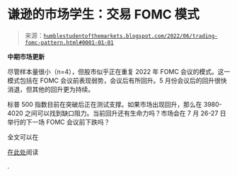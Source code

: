 <!--yml

分类：未分类

日期：2024-05-18 01:42:31

-->

# 谦逊的市场学生：交易 FOMC 模式

> 来源：[`humblestudentofthemarkets.blogspot.com/2022/06/trading-fomc-pattern.html#0001-01-01`](https://humblestudentofthemarkets.blogspot.com/2022/06/trading-fomc-pattern.html#0001-01-01)

**中期市场更新**

尽管样本量很小（n=4），但股市似乎正在重复 2022 年 FOMC 会议的模式。这一模式包括在 FOMC 会议前表现弱势，会议后有所回升。5 月份会议后的回升很快消退，但其他的回升更为持续。

标普 500 指数目前在突破后正在测试支撑。如果市场出现回升，那么在 3980-4020 之间可以找到缺口阻力。当前回升还有生命力吗？市场会在 7 月 26-27 日举行的下一场 FOMC 会议前下跌吗？

全文可以在

[在此处](https://humblestudentofthemarkets.com/2022/06/29/trading-the-fomc-pattern/)阅读

.
